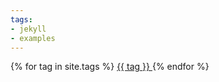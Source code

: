 ```yaml
---
tags:
- jekyll
- examples
---
```


{% for tag in site.tags %}
<a href="{{ site.baseurl }}/tags#{{ tag | slugize }}"> {{ tag }} </a>
{% endfor %}
